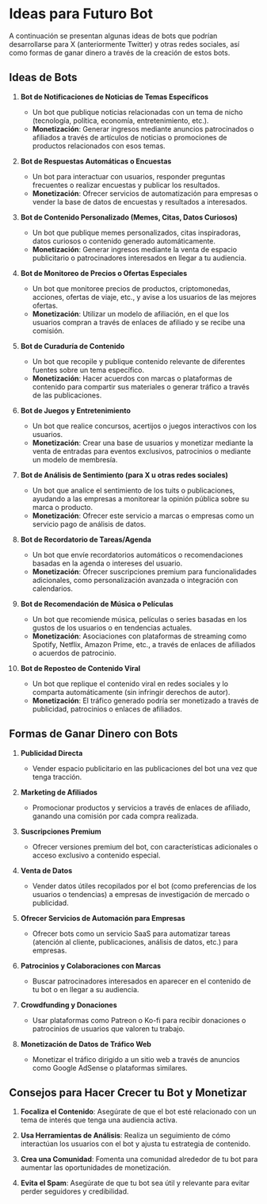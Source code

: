 
# Ideas para Futuro Bot

A continuación se presentan algunas ideas de bots que podrían desarrollarse para X (anteriormente Twitter) y otras redes sociales, así como formas de ganar dinero a través de la creación de estos bots.

## Ideas de Bots

1. **Bot de Notificaciones de Noticias de Temas Específicos**
   - Un bot que publique noticias relacionadas con un tema de nicho (tecnología, política, economía, entretenimiento, etc.).
   - **Monetización**: Generar ingresos mediante anuncios patrocinados o afiliados a través de artículos de noticias o promociones de productos relacionados con esos temas.

2. **Bot de Respuestas Automáticas o Encuestas**
   - Un bot para interactuar con usuarios, responder preguntas frecuentes o realizar encuestas y publicar los resultados.
   - **Monetización**: Ofrecer servicios de automatización para empresas o vender la base de datos de encuestas y resultados a interesados.

3. **Bot de Contenido Personalizado (Memes, Citas, Datos Curiosos)**
   - Un bot que publique memes personalizados, citas inspiradoras, datos curiosos o contenido generado automáticamente.
   - **Monetización**: Generar ingresos mediante la venta de espacio publicitario o patrocinadores interesados en llegar a tu audiencia.

4. **Bot de Monitoreo de Precios o Ofertas Especiales**
   - Un bot que monitoree precios de productos, criptomonedas, acciones, ofertas de viaje, etc., y avise a los usuarios de las mejores ofertas.
   - **Monetización**: Utilizar un modelo de afiliación, en el que los usuarios compran a través de enlaces de afiliado y se recibe una comisión.

5. **Bot de Curaduría de Contenido**
   - Un bot que recopile y publique contenido relevante de diferentes fuentes sobre un tema específico.
   - **Monetización**: Hacer acuerdos con marcas o plataformas de contenido para compartir sus materiales o generar tráfico a través de las publicaciones.

6. **Bot de Juegos y Entretenimiento**
   - Un bot que realice concursos, acertijos o juegos interactivos con los usuarios.
   - **Monetización**: Crear una base de usuarios y monetizar mediante la venta de entradas para eventos exclusivos, patrocinios o mediante un modelo de membresía.

7. **Bot de Análisis de Sentimiento (para X u otras redes sociales)**
   - Un bot que analice el sentimiento de los tuits o publicaciones, ayudando a las empresas a monitorear la opinión pública sobre su marca o producto.
   - **Monetización**: Ofrecer este servicio a marcas o empresas como un servicio pago de análisis de datos.

8. **Bot de Recordatorio de Tareas/Agenda**
   - Un bot que envíe recordatorios automáticos o recomendaciones basadas en la agenda o intereses del usuario.
   - **Monetización**: Ofrecer suscripciones premium para funcionalidades adicionales, como personalización avanzada o integración con calendarios.

9. **Bot de Recomendación de Música o Películas**
   - Un bot que recomiende música, películas o series basadas en los gustos de los usuarios o en tendencias actuales.
   - **Monetización**: Asociaciones con plataformas de streaming como Spotify, Netflix, Amazon Prime, etc., a través de enlaces de afiliados o acuerdos de patrocinio.

10. **Bot de Reposteo de Contenido Viral**
    - Un bot que replique el contenido viral en redes sociales y lo comparta automáticamente (sin infringir derechos de autor).
    - **Monetización**: El tráfico generado podría ser monetizado a través de publicidad, patrocinios o enlaces de afiliados.

## Formas de Ganar Dinero con Bots

1. **Publicidad Directa**
   - Vender espacio publicitario en las publicaciones del bot una vez que tenga tracción.

2. **Marketing de Afiliados**
   - Promocionar productos y servicios a través de enlaces de afiliado, ganando una comisión por cada compra realizada.

3. **Suscripciones Premium**
   - Ofrecer versiones premium del bot, con características adicionales o acceso exclusivo a contenido especial.

4. **Venta de Datos**
   - Vender datos útiles recopilados por el bot (como preferencias de los usuarios o tendencias) a empresas de investigación de mercado o publicidad.

5. **Ofrecer Servicios de Automación para Empresas**
   - Ofrecer bots como un servicio SaaS para automatizar tareas (atención al cliente, publicaciones, análisis de datos, etc.) para empresas.

6. **Patrocinios y Colaboraciones con Marcas**
   - Buscar patrocinadores interesados en aparecer en el contenido de tu bot o en llegar a su audiencia.

7. **Crowdfunding y Donaciones**
   - Usar plataformas como Patreon o Ko-fi para recibir donaciones o patrocinios de usuarios que valoren tu trabajo.

8. **Monetización de Datos de Tráfico Web**
   - Monetizar el tráfico dirigido a un sitio web a través de anuncios como Google AdSense o plataformas similares.

## Consejos para Hacer Crecer tu Bot y Monetizar

1. **Focaliza el Contenido**: Asegúrate de que el bot esté relacionado con un tema de interés que tenga una audiencia activa.

2. **Usa Herramientas de Análisis**: Realiza un seguimiento de cómo interactúan los usuarios con el bot y ajusta tu estrategia de contenido.

3. **Crea una Comunidad**: Fomenta una comunidad alrededor de tu bot para aumentar las oportunidades de monetización.

4. **Evita el Spam**: Asegúrate de que tu bot sea útil y relevante para evitar perder seguidores y credibilidad.

